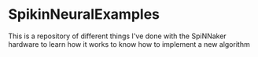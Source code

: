 # SpikinNeuralExamples
This is a repository of different things I've done with the SpiNNaker hardware to learn how it works to know how to implement a new algorithm

